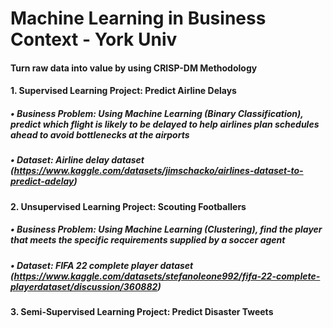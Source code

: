 # Machine Learning in Business Context - York Univ
####  Turn raw data into value by using CRISP-DM Methodology
####  1. Supervised Learning Project: Predict Airline Delays
##### • Business Problem: Using Machine Learning (Binary Classification), predict which flight is likely to be delayed to help airlines plan schedules ahead to avoid bottlenecks at the airports
##### • Dataset: Airline delay dataset (https://www.kaggle.com/datasets/jimschacko/airlines-dataset-to-predict-adelay)
####  2. Unsupervised Learning Project: Scouting Footballers
##### • Business Problem: Using Machine Learning (Clustering), find the player that meets the specific requirements supplied by a soccer agent
##### • Dataset: FIFA 22 complete player dataset (https://www.kaggle.com/datasets/stefanoleone992/fifa-22-complete-playerdataset/discussion/360882)
####  3. Semi-Supervised Learning Project: Predict Disaster Tweets
